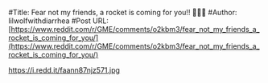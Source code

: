 #Title: Fear not my friends, a rocket is coming for you!! 🚀🚀🚀
#Author: lilwolfwithdiarrhea
#Post URL: [https://www.reddit.com/r/GME/comments/o2kbm3/fear_not_my_friends_a_rocket_is_coming_for_you/](https://www.reddit.com/r/GME/comments/o2kbm3/fear_not_my_friends_a_rocket_is_coming_for_you/)


https://i.redd.it/faann87njz571.jpg
